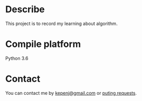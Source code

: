 # Describe

This project is to record my learning about algorithm.

# Compile platform

Python 3.6

# Contact

You can contact me by [kepenj@gmail.com](kepenj@gmail.com) or [puting requests](https://github.com/KepenJ/CodeWithLeetcode/pulls).
